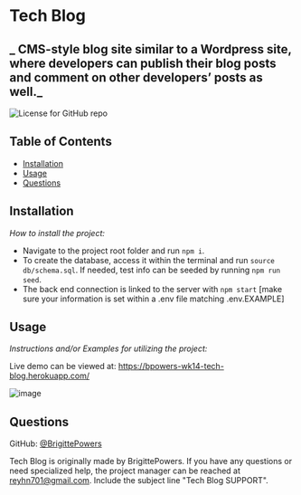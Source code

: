 # Tech Blog

## _ CMS-style blog site similar to a Wordpress site, where developers can publish their blog posts and comment on other developers’ posts as well._

![License for GitHub repo](https://img.shields.io/github/license/BrigittePowers/wk14-tech-blogd)

## Table of Contents

-   [Installation](#installation)
-   [Usage](#usage)
-   [Questions](#questions)

## Installation

_How to install the project:_

-   Navigate to the project root folder and run `npm i`.
-   To create the database, access it within the terminal and run `source db/schema.sql`. If needed, test info can be seeded by running `npm run seed`.
-   The back end connection is linked to the server with `npm start` [make sure your information is set within a .env file matching .env.EXAMPLE]

## Usage

_Instructions and/or Examples for utilizing the project:_

Live demo can be viewed at: https://bpowers-wk14-tech-blog.herokuapp.com/

![image](https://user-images.githubusercontent.com/86506686/142737297-8324275d-a2de-44b0-9e68-44df16d55f1a.png)


## Questions

GitHub: [@BrigittePowers](https://api.github.com/users/BrigittePowers)

Tech Blog is originally made by BrigittePowers.
If you have any questions or need specialized help, the project manager
can be reached at reyhn701@gmail.com.
Include the subject line "Tech Blog SUPPORT".
